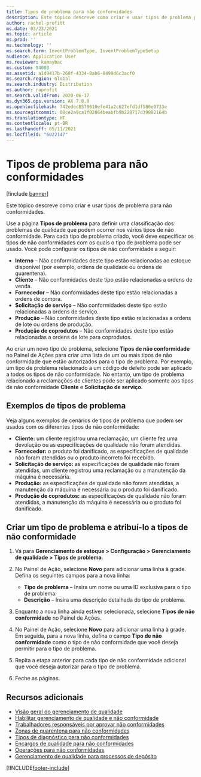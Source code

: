 ```yaml
---
title: Tipos de problema para não conformidades
description: Este tópico descreve como criar e usar tipos de problema para não conformidades.
author: rachel-profitt
ms.date: 03/23/2021
ms.topic: article
ms.prod: ''
ms.technology: ''
ms.search.form: InventProblemType, InventProblemTypeSetup
audience: Application User
ms.reviewer: kamaybac
ms.custom: 94003
ms.assetid: a1d9417b-268f-4334-8ab6-8499d6c3acf0
ms.search.region: Global
ms.search.industry: Distribution
ms.author: raprofit
ms.search.validFrom: 2020-06-17
ms.dyn365.ops.version: AX 7.0.0
ms.openlocfilehash: 742edec8570610efe41a2c627efd1df586e0733e
ms.sourcegitcommit: 08ce2a9ca1f02064beabfb9b228717d39882164b
ms.translationtype: HT
ms.contentlocale: pt-BR
ms.lasthandoff: 05/11/2021
ms.locfileid: "6022147"
---
```

# <a name="problem-types-for-nonconformances"></a>Tipos de problema para não conformidades

[!include [banner](../includes/banner.md)]

Este tópico descreve como criar e usar tipos de problema para não conformidades.

Use a página **Tipos de problema** para definir uma classificação dos problemas de qualidade que podem ocorrer nos vários tipos de não conformidade. Para cada tipo de problema criado, você deve especificar os tipos de não conformidades com os quais o tipo de problema pode ser usado. Você pode configurar os tipos de não conformidade a seguir:

- **Interno** – Não conformidades deste tipo estão relacionadas ao estoque disponível (por exemplo, ordens de qualidade ou ordens de quarentena).
- **Cliente** – Não conformidades deste tipo estão relacionadas a ordens de venda.
- **Fornecedor** – Não conformidades deste tipo estão relacionadas a ordens de compra.
- **Solicitação de serviço** – Não conformidades deste tipo estão relacionadas a ordens de serviço.
- **Produção** – Não conformidades deste tipo estão relacionadas a ordens de lote ou ordens de produção.
- **Produção de coprodutos** – Não conformidades deste tipo estão relacionadas a ordens de lote para coprodutos.

Ao criar um novo tipo de problema, selecione **Tipos de não conformidade** no Painel de Ações para criar uma lista de um ou mais tipos de não conformidade que estão autorizados para o tipo de problema. Por exemplo, um tipo de problema relacionado a um código de defeito pode ser aplicado a todos os tipos de não conformidade. No entanto, um tipo de problema relacionado a reclamações de clientes pode ser aplicado somente aos tipos de não conformidade **Cliente** e **Solicitação de serviço**.

## <a name="examples-of-problem-types"></a>Exemplos de tipos de problema

Veja alguns exemplos de cenários de tipos de problema que podem ser usados com os diferentes tipos de não conformidade:

- **Cliente:** um cliente registrou uma reclamação, um cliente fez uma devolução ou as especificações de qualidade não foram atendidas.
- **Fornecedor:** o produto foi danificado, as especificações de qualidade não foram atendidas ou o produto incorreto foi recebido.
- **Solicitação de serviço:** as especificações de qualidade não foram atendidas, um cliente registrou uma reclamação ou a manutenção da máquina é necessária.
- **Produção:** as especificações de qualidade não foram atendidas, a manutenção da máquina é necessária ou o produto foi danificado.
- **Produção de coprodutos:** as especificações de qualidade não foram atendidas, a manutenção da máquina é necessária ou o produto foi danificado.

## <a name="create-a-problem-type-and-assign-it-to-nonconformance-types"></a>Criar um tipo de problema e atribuí-lo a tipos de não conformidade

1. Vá para **Gerenciamento de estoque \> Configuração \> Gerenciamento de qualidade \> Tipos de problema**.
1. No Painel de Ação, selecione **Novo** para adicionar uma linha à grade. Defina os seguintes campos para a nova linha:

    - **Tipo de problema** – Insira um nome ou uma ID exclusiva para o tipo de problema.
    - **Descrição** – Insira uma descrição detalhada do tipo de problema.

1. Enquanto a nova linha ainda estiver selecionada, selecione **Tipos de não conformidade** no Painel de Ações.
1. No Painel de Ação, selecione **Novo** para adicionar uma linha à grade. Em seguida, para a nova linha, defina o campo **Tipo de não conformidade** como o tipo de não conformidade que você deseja permitir para o tipo de problema.
1. Repita a etapa anterior para cada tipo de não conformidade adicional que você deseja autorizar para o tipo de problema.
1. Feche as páginas.

## <a name="additional-resources"></a>Recursos adicionais

- [Visão geral do gerenciamento de qualidade](quality-management-processes.md)
- [Habilitar gerenciamento de qualidade e não conformidade](enable-quality-management.md)
- [Trabalhadores responsáveis por aprovar não conformidades](quality-responsible-workers.md)
- [Zonas de quarentena para não conformidades](quality-quarantine-zones.md)
- [Tipos de diagnóstico para não conformidades](quality-diagnostic-types.md)
- [Encargos de qualidade para não conformidades](quality-charges.md)
- [Operações para não conformidades](quality-operations.md)
- [Gerenciamento de qualidade para processos de depósito](quality-management-for-warehouses-processes.md)

[!INCLUDE[footer-include](../../includes/footer-banner.md)]
